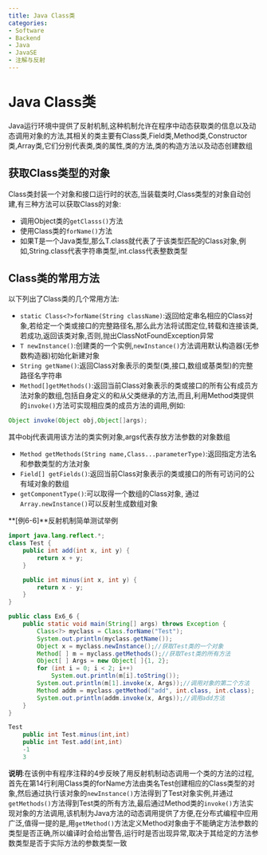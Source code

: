 ```yaml
---
title: Java Class类
categories:
- Software
- Backend
- Java
- JavaSE
- 注解与反射
---
```

# Java Class类

Java运行环境中提供了反射机制,这种机制允许在程序中动态获取类的信息以及动态调用对象的方法,其相关的类主要有Class类,Field类,Method类,Constructor类,Array类,它们分别代表类,类的属性,类的方法,类的构造方法以及动态创建数组

## 获取Class类型的对象

Class类封装一个对象和接口运行时的状态,当装载类时,Class类型的对象自动创建,有三种方法可以获取Class的对象:

- 调用Object类的`getClasss()`方法
- 使用Class类的`forName()`方法
- 如果T是一个Java类型,那么T.class就代表了于该类型匹配的Class对象,例如,String.class代表字符串类型,int.class代表整数类型

## Class类的常用方法

以下列出了Class类的几个常用方法:

- `static Class<?>forName(String className)`:返回给定串名相应的Class对象,若给定一个类或接口的完整路径名,那么此方法将试图定位,转载和连接该类,若成功,返回该类对象,否则,抛出ClassNotFoundException异常
- `T newInstance()`:创建类的一个实例,`newInstance()`方法调用默认构造器(无参数构造器)初始化新建对象
- `String getName()`:返回Class对象表示的类型(类,接口,数组或基类型)的完整路径名字符串
- `Method[]getMethods()`:返回当前Class对象表示的类或接口的所有公有成员方法对象的数组,包括自身定义的和从父类继承的方法,而且,利用Method类提供的`invoke()`方法可实现相应类的成员方法的调用,例如:

```java
Object invoke(Object obj,Object[]args);
```

其中obj代表调用该方法的类实例对象,args代表存放方法参数的对象数组

- `Method getMethods(String name,Class...parameterType)`:返回指定方法名和参数类型的方法对象
- `Field[] getFields()`:返回当前Class对象表示的类或接口的所有可访问的公有域对象的数组
- `getComponentType()`:可以取得一个数组的Class对象,  通过`Array.newInstance()`可以反射生成数组对象

**[例6-6]**反射机制简单测试举例

```java
import java.lang.reflect.*;
class Test {
    public int add(int x, int y) {
        return x + y;
    }

    public int minus(int x, int y) {
        return x - y;
    }
}

public class Ex6_6 {
    public static void main(String[] args) throws Exception {
        Class<?> myclass = Class.forName("Test");
        System.out.println(myclass.getName());
        Object x = myclass.newInstance();//获取Test类的一个对象
        Method[ ] m = myclass.getMethods();//获取Test类的所有方法
        Object[ ] Args = new Object[ ]{1, 2};
        for (int i = 0; i < 2; i++)
            System.out.println(m[i].toString());
        System.out.println(m[1].invoke(x, Args));//调用对象的第二个方法
        Method addm = myclass.getMethod("add", int.class, int.class);
        System.out.println(addm.invoke(x, Args));//调用add方法
    }
}

Test
    public int Test.minus(int,int)
    public int Test.add(int,int)
    -1
    3
```

**说明**:在该例中有程序注释的4步反映了用反射机制动态调用一个类的方法的过程,首先在第14行利用Class类的forName方法由类名Test创建相应的Class类型的对象,然后通过执行该对象的`newInstance()`方法得到了Test对象实例,并通过`getMethods()`方法得到Test类的所有方法,最后通过Method类的`invoke()`方法实现对象的方法调用,该机制为Java方法的动态调用提供了方便,在分布式编程中应用广泛,值得一提的是,用`getMethod()`方法定义Method对象由于不能确定方法参数的类型是否正确,所以编译时会给出警告,运行时是否出现异常,取决于其给定的方法参数类型是否于实际方法的参数类型一致



